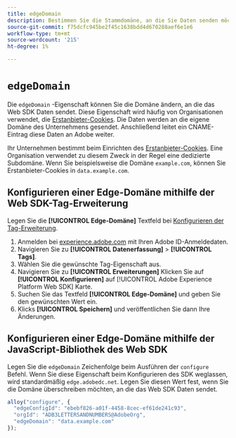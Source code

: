 ```yaml
---
title: edgeDomain
description: Bestimmen Sie die Stammdomäne, an die Sie Daten senden möchten.
source-git-commit: f75dcfc945be2f45c1638bdd4d670288aef6e1e6
workflow-type: tm+mt
source-wordcount: '215'
ht-degree: 1%

---
```


# `edgeDomain`

Die `edgeDomain` -Eigenschaft können Sie die Domäne ändern, an die das Web SDK Daten sendet. Diese Eigenschaft wird häufig von Organisationen verwendet, die [Erstanbieter-Cookies](https://experienceleague.adobe.com/docs/core-services/interface/administration/ec-cookies/cookies-first-party.html?lang=de). Die Daten werden an die eigene Domäne des Unternehmens gesendet. Anschließend leitet ein CNAME-Eintrag diese Daten an Adobe weiter.

Ihr Unternehmen bestimmt beim Einrichten des [Erstanbieter-Cookies](https://experienceleague.adobe.com/docs/core-services/interface/administration/ec-cookies/cookies-first-party.html?lang=de). Eine Organisation verwendet zu diesem Zweck in der Regel eine dedizierte Subdomäne. Wenn Sie beispielsweise die Domäne `example.com`, können Sie Erstanbieter-Cookies in `data.example.com`.

## Konfigurieren einer Edge-Domäne mithilfe der Web SDK-Tag-Erweiterung

Legen Sie die **[!UICONTROL Edge-Domäne]** Textfeld bei [Konfigurieren der Tag-Erweiterung](/help/tags/extensions/client/web-sdk/web-sdk-extension-configuration.md).

1. Anmelden bei [experience.adobe.com](https://experience.adobe.com) mit Ihren Adobe ID-Anmeldedaten.
1. Navigieren Sie zu **[!UICONTROL Datenerfassung]** > **[!UICONTROL Tags]**.
1. Wählen Sie die gewünschte Tag-Eigenschaft aus.
1. Navigieren Sie zu **[!UICONTROL Erweiterungen]** Klicken Sie auf **[!UICONTROL Konfigurieren]** auf [!UICONTROL Adobe Experience Platform Web SDK] Karte.
1. Suchen Sie das Textfeld **[!UICONTROL Edge-Domäne]** und geben Sie den gewünschten Wert ein.
1. Klicks **[!UICONTROL Speichern]** und veröffentlichen Sie dann Ihre Änderungen.

## Konfigurieren einer Edge-Domäne mithilfe der JavaScript-Bibliothek des Web SDK

Legen Sie die `edgeDomain` Zeichenfolge beim Ausführen der `configure` Befehl. Wenn Sie diese Eigenschaft beim Konfigurieren des SDK weglassen, wird standardmäßig `edge.adobedc.net`. Legen Sie diesen Wert fest, wenn Sie die Domäne überschreiben möchten, an die das Web SDK Daten sendet.

```js
alloy("configure", {
  "edgeConfigId": "ebebf826-a01f-4458-8cec-ef61de241c93",
  "orgId": "ADB3LETTERSANDNUMBERS@AdobeOrg",
  "edgeDomain": "data.example.com"
});
```
